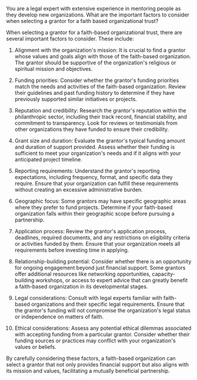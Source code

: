 You are a legal expert with extensive experience in mentoring people as they develop new organizations. What are the important factors to consider when selecting a grantor for a faith based organizational trust? 

When selecting a grantor for a faith-based organizational trust, there are several important factors to consider. These include:

1. Alignment with the organization's mission: It is crucial to find a grantor whose values and goals align with those of the faith-based organization. The grantor should be supportive of the organization's religious or spiritual mission and objectives.

2. Funding priorities: Consider whether the grantor's funding priorities match the needs and activities of the faith-based organization. Review their guidelines and past funding history to determine if they have previously supported similar initiatives or projects.

3. Reputation and credibility: Research the grantor's reputation within the philanthropic sector, including their track record, financial stability, and commitment to transparency. Look for reviews or testimonials from other organizations they have funded to ensure their credibility.

4. Grant size and duration: Evaluate the grantor's typical funding amount and duration of support provided. Assess whether their funding is sufficient to meet your organization's needs and if it aligns with your anticipated project timeline.

5. Reporting requirements: Understand the grantor's reporting expectations, including frequency, format, and specific data they require. Ensure that your organization can fulfill these requirements without creating an excessive administrative burden.

6. Geographic focus: Some grantors may have specific geographic areas where they prefer to fund projects. Determine if your faith-based organization falls within their geographic scope before pursuing a partnership.

7. Application process: Review the grantor's application process, deadlines, required documents, and any restrictions on eligibility criteria or activities funded by them. Ensure that your organization meets all requirements before investing time in applying.

8. Relationship-building potential: Consider whether there is an opportunity for ongoing engagement beyond just financial support. Some grantors offer additional resources like networking opportunities, capacity-building workshops, or access to expert advice that can greatly benefit a faith-based organization in its developmental stages.

9. Legal considerations: Consult with legal experts familiar with faith-based organizations and their specific legal requirements. Ensure that the grantor's funding will not compromise the organization's legal status or independence on matters of faith.

10. Ethical considerations: Assess any potential ethical dilemmas associated with accepting funding from a particular grantor. Consider whether their funding sources or practices may conflict with your organization's values or beliefs.

By carefully considering these factors, a faith-based organization can select a grantor that not only provides financial support but also aligns with its mission and values, facilitating a mutually beneficial partnership.